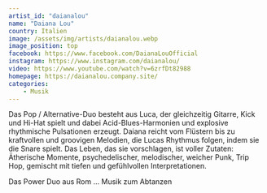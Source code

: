 ```yaml
---
artist_id: "daianalou"
name: "Daiana Lou"
country: Italien
image: /assets/img/artists/daianalou.webp
image_position: top
facebook: https://www.facebook.com/DaianaLouOfficial
instagram: https://www.instagram.com/daianalou/
video: https://www.youtube.com/watch?v=6zrfDt82988
homepage: https://daianalou.company.site/
categories:
    - Musik
---
```

Das Pop / Alternative-Duo besteht aus Luca, der gleichzeitig Gitarre, Kick und Hi-Hat spielt und dabei Acid-Blues-Harmonien und explosive rhythmische Pulsationen erzeugt. Daiana reicht vom Flüstern bis zu kraftvollen und groovigen Melodien, die Lucas Rhythmus folgen, indem sie die Snare spielt. Das Leben, das sie vorschlagen, ist voller Zutaten: Ätherische Momente, psychedelischer, melodischer, weicher Punk, Trip Hop, gemischt mit tiefen und gefühlvollen Interpretationen.

Das Power Duo aus Rom ... Musik zum Abtanzen
